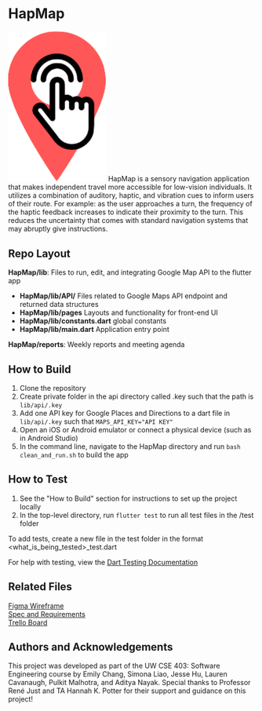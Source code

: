 # HapMap
<img src="https://github.com/Hap-Map/HapMap/blob/main/images/hapmap_logo.png?raw=true" alt="hapmap_logo" width="200"/>
HapMap is a sensory navigation application that makes independent travel more accessible for low-vision individuals. It utilizes a combination of auditory, haptic, and vibration cues to inform users of their route. For example: as the user approaches a turn, the frequency of the haptic feedback increases to indicate their proximity to the turn. This reduces the uncertainty that comes with standard navigation systems that may abruptly give instructions.

## Repo Layout
**HapMap/lib**: Files to run, edit, and integrating Google Map API to the flutter app
- **HapMap/lib/API/** Files related to Google Maps API endpoint and returned data structures
- **HapMap/lib/pages** Layouts and functionality for front-end UI
- **HapMap/lib/constants.dart** global constants
- **HapMap/lib/main.dart** Application entry point

**HapMap/reports**: Weekly reports and meeting agenda

## How to Build
1. Clone the repository
2. Create private folder in the api directory called .key such that the path is `lib/api/.key`
3. Add one API key for Google Places and Directions to a dart file in `lib/api/.key` such that `MAPS_API_KEY="API KEY"`
4. Open an iOS or Android emulator or connect a physical device (such as in Android Studio)
5. In the command line, navigate to the HapMap directory and run `bash clean_and_run.sh` to build the app

## How to Test
1. See the "How to Build" section for instructions to set up the project locally
2. In the top-level directory, run `flutter test` to run all test files in the /test folder

To add tests, create a new file in the test folder in the format \<what_is_being_tested\>_test.dart

For help with testing, view the [Dart Testing Documentation](https://dart.dev/guides/testing)

## Related Files
[Figma Wireframe](https://www.figma.com/file/aBOhJMR48TNw95Jmrq3YMl/HapMap?node-id=0%3A1) \
[Spec and Requirements](https://docs.google.com/document/d/1I34HH7h0vPHHwxrdcsIazLe2c-b-zCE0JoaApBoYGJw/edit?usp=sharing) \
[Trello Board](https://trello.com/invite/b/SqZ7BMdB/1bc12234fd4251b4506332ddbf8a9e25/hapmap-tasks)

## Authors and Acknowledgements
This project was developed as part of the UW CSE 403: Software Engineering course by Emily Chang, Simona Liao, Jesse Hu, Lauren Cavanaugh, Pulkit Malhotra, and Aditya Nayak. Special thanks to Professor René Just and TA Hannah K. Potter for their support and guidance on this project!
